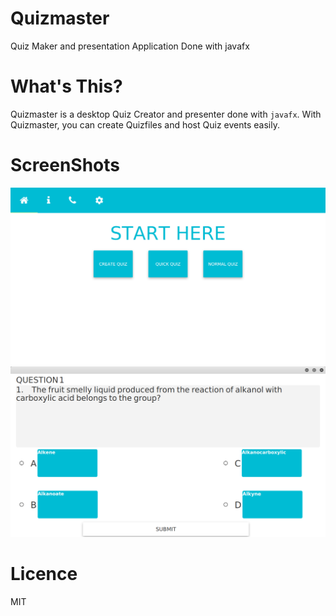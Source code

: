 # Quizmaster
Quiz Maker and presentation Application Done with javafx

# What's This?
Quizmaster is a desktop Quiz Creator and presenter done with ```javafx```. With Quizmaster, you can create Quizfiles and host Quiz events easily.

# ScreenShots
<img src="Screenshot from 2017-04-19 20-04-39.png"/>
<img src="Screenshot from 2017-04-19 20-05-40.png"/>


# Licence
MIT
